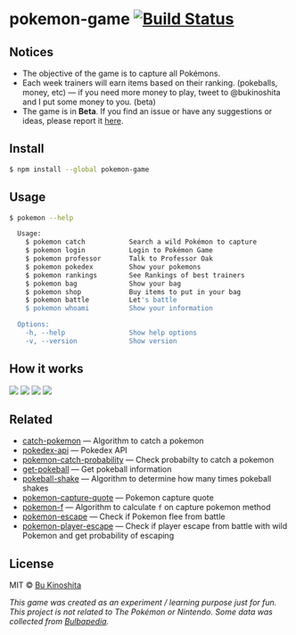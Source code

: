 # pokemon-game [![Build Status](https://travis-ci.org/bukinoshita/pokemon-game.svg?branch=master)](https://travis-ci.org/bukinoshita/pokemon-game)

## Notices

- The objective of the game is to capture all Pokémons.
- Each week trainers will earn items based on their ranking. (pokeballs, money, etc) — if you need more money to play, tweet to @bukinoshita and I put some money to you. (beta)
- The game is in **Beta**. If you find an issue or have any suggestions or ideas, please report it [here](https://github.com/bukinoshita/pokemon-game/issues).

## Install

```bash
$ npm install --global pokemon-game
```

## Usage

```bash
$ pokemon --help

  Usage:
    $ pokemon catch           Search a wild Pokémon to capture
    $ pokemon login           Login to Pokémon Game
    $ pokemon professor       Talk to Professor Oak
    $ pokemon pokedex         Show your pokemons
    $ pokemon rankings        See Rankings of best trainers
    $ pokemon bag             Show your bag
    $ pokemon shop            Buy items to put in your bag
    $ pokemon battle          Let's battle
    $ pokemon whoami          Show your information

  Options:
    -h, --help                Show help options
    -v, --version             Show version

```

## How it works

<img src="https://cldup.com/w21W_BhwnW.png"/>
<img src="https://cldup.com/Pl_AH1dzcd.png"/>
<img src="https://cldup.com/J4JVgKU4Op.png"/>
<img src="https://cldup.com/zsqqkijIkf.png"/>

## Related

- [catch-pokemon](https://github.com/bukinoshita/catch-pokemon) — Algorithm to catch a pokemon
- [pokedex-api](https://github.com/bukinoshita/pokedex-api) — Pokedex API
- [pokemon-catch-probability](https://github.com/bukinoshita/pokemon-catch-probability) — Check probabilty to catch a pokemon
- [get-pokeball](https://github.com/bukinoshita/get-pokeball) — Get pokeball information
- [pokeball-shake](https://github.com/bukinoshita/pokeball-shake) — Algorithm to determine how many times pokeball shakes
- [pokemon-capture-quote](https://github.com/bukinoshita/pokemon-capture-quote) — Pokemon capture quote
- [pokemon-f](https://github.com/bukinoshita/pokemon-f) — Algorithm to calculate `f` on capture pokemon method
- [pokemon-escape](https://github.com/bukinoshita/pokemon-escape) — Check if Pokemon flee from battle
- [pokemon-player-escape](https://github.com/bukinoshita/pokemon-player-escape) — Check if player escape from battle with wild Pokemon and get probability of escaping


## License

MIT © [Bu Kinoshita](https://bukinoshita.io)

_This game was created as an experiment / learning purpose just for fun. This project is not related to The Pokémon or Nintendo. Some data was collected from [Bulbapedia](https://bulbapedia.bulbagarden.net/wiki/Main_Page)._
